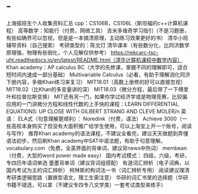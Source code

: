 # -
上海插班生个人收集资料汇总
cpp：CS106B，CS106L（斯坦福的c++计算机课程）
高等数学：知能行（付费，网络工具）
吉米多维奇学习指引（不是习题册，有些如确界可以忽视，但是是一本搞清原理，主动练习效果更好的书）
清华小班辅导资料（自己搜索）
考研类型的：陈文灯
清华课本（有些数分化，比同济数学原理强，物理有些弱化，个人见解仅供参考）
https://rekcarc-tsc-uht.readthedocs.io/en/latest/README.html（清华计算机课程中数学内容）
Khan academy：AP calculus BC（大学的先修课，掌握不同的理解即可，适合短时间内速成一部分基础）
Multivariable Calculus（必看，有助于理解消化同济下册内容，多做Khan练习来复习）
MIT18.01（高数上册修的好可以直接忽视）
MIT18.02（比Khan的多变量讲的深）
MIT18.03（微分方程，最后带了一下傅里叶和拉普拉斯变换）
MIT还有另一门，如果你学过经济学或是物理竞赛，比较偏应用的一门讲微分方程和线性代数的上手快的课程：LEARN DIFFERENTIAL EQUATIONS: UP CLOSE WITH GILBERT STRANG AND CLEVE MOLER/n
英语：
ELA式（句意理解更顺利）：
Noredink（付费，语法）
Achieve 3000（一些高校本身购买了但没有大面积推广给学生使用，可以上淘宝上开一个账号，阅读与写作）
推荐Khan academy的语法课程，不建议全看完，建议天天做题到弄懂语法初步，然后刷Khan academy中SAT中语法题，有助于句意理解。
vocabulary.com（免费，全英界面的背单词，建议背news中热词）
membean（付费，大型的word power made easy）
国内考试模式：
四级，六级，考研，专四历年语词单选
墨墨背单词（建议背词组搭配）
有道词汇辨析（电子词典，以国内考试为主的词汇辨析）
柯林斯的构词法一书（词汇辨析专用）
阅读建议理清考研类逻辑思路（置换型语文，理工生需注意）
华研的词汇书里的选择题（华研书籍不错选，可以拿（不建议专四专八文学类）一套考试类型来练手）

